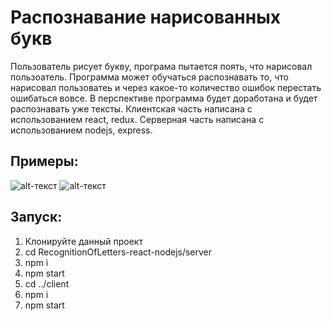 # Распознавание нарисованных букв
Пользователь рисует букву, програма пытается поять, что нарисовал пользоатель. Программа может обучаться распознавать то, что нарисовал пользоватеь и через какое-то количество ошибок перестать ошибаться вовсе. В перспективе программа будет доработана и будет распознавать уже тексты.
Клиентская часть написана с использованием react, redux.
Серверная часть написана с использованием nodejs, express.
## Примеры: 
![alt-текст](https://vk.com/doc52178553_478739721?hash=513ea32cf62d50ed69&dl=150501dfd837757b27 "Пример 1")
![alt-текст](https://vk.com/doc52178553_478739722?hash=9988010268d85c53ea&dl=7e0a8409cb74df6cdd "Пример 2")
## Запуск:
1. Клонируйте данный проект
2. cd RecognitionOfLetters-react-nodejs/server
3. npm i
4. npm start
5. cd ../client
6. npm i
7. npm start
